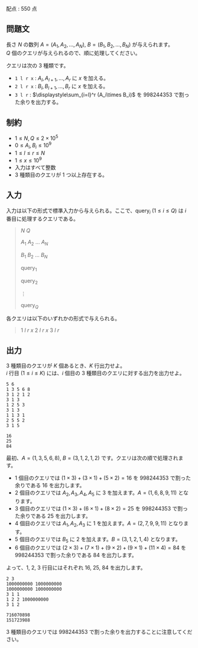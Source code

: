 配点 : $550$ 点

## 問題文

長さ $N$ の数列 $A=(A_1,A_2,\ldots,A_N)$, $B=(B_1,B_2,\ldots,B_N)$ が与えられます。<br>
$Q$ 個のクエリが与えられるので、順に処理してください。

クエリは次の $3$ 種類です。

- `1 l r x` : $A_l, A_{l+1}, \ldots, A_r$ に $x$ を加える。
- `2 l r x` : $B_l, B_{l+1}, \ldots, B_r$ に $x$ を加える。
- `3 l r` : $\displaystyle\sum_{i=l}^r (A_i\times B_i)$ を $998244353$ で割った余りを出力する。

## 制約

- $1\leq N,Q\leq 2\times 10^5$
- $0\leq A_i,B_i\leq 10^9$
- $1\leq l\leq r\leq N$
- $1\leq x\leq 10^9$
- 入力はすべて整数
- $3$ 種類目のクエリが $1$ つ以上存在する。

## 入力

入力は以下の形式で標準入力から与えられる。ここで、$\mathrm{query}_i$ $(1\leq i\leq Q)$ は $i$ 番目に処理するクエリである。

> $N$ $Q$
> 
> $A_1$ $A_2$ $\ldots$ $A_N$
> 
> $B_1$ $B_2$ $\ldots$ $B_N$
> 
> $\mathrm{query}_1$
> 
> $\mathrm{query}_2$
> 
> $\vdots$
> 
> $\mathrm{query}_Q$

各クエリは以下のいずれかの形式で与えられる。

> $1$ $l$ $r$ $x$
> $2$ $l$ $r$ $x$
> $3$ $l$ $r$

## 出力

$3$ 種類目のクエリが $K$ 個あるとき、$K$ 行出力せよ。<br>
$i$ 行目 ($1\leq i\leq K$) には、$i$ 個目の $3$ 種類目のクエリに対する出力を出力せよ。

```input1
5 6
1 3 5 6 8
3 1 2 1 2
3 1 3
1 2 5 3
3 1 3
1 1 3 1
2 5 5 2
3 1 5
```

```output1
16
25
84
```

最初、$A=(1,3,5,6,8)$, $B=(3,1,2,1,2)$ です。クエリは次の順で処理されます。

- $1$ 個目のクエリでは $(1\times 3)+(3\times 1)+(5\times 2)=16$ を $998244353$ で割った余りである $16$ を出力します。
- $2$ 個目のクエリでは $A_2,A_3,A_4,A_5$ に $3$ を加えます。$A=(1,6,8,9,11)$ となります。
- $3$ 個目のクエリでは $(1\times 3)+(6\times 1)+(8\times 2)=25$ を $998244353$ で割った余りである $25$ を出力します。
- $4$ 個目のクエリでは $A_1,A_2,A_3$ に $1$ を加えます。$A=(2,7,9,9,11)$ となります。
- $5$ 個目のクエリでは $B_5$ に $2$ を加えます。$B=(3,1,2,1,4)$ となります。
- $6$ 個目のクエリでは $(2\times 3)+(7\times 1)+(9\times 2)+(9\times 1)+(11\times 4)=84$ を $998244353$ で割った余りである $84$ を出力します。

よって、$1$, $2$, $3$ 行目にはそれぞれ $16$, $25$, $84$ を出力します。

```input2
2 3
1000000000 1000000000
1000000000 1000000000
3 1 1
1 2 2 1000000000
3 1 2
```

```output2
716070898
151723988
```

$3$ 種類目のクエリでは $998244353$ で割った余りを出力することに注意してください。